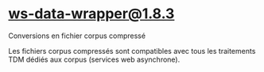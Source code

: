 # ws-data-wrapper@1.8.3

Conversions en fichier corpus compressé

Les fichiers corpus compressés sont compatibles avec tous les traitements TDM dédiés aux corpus (services web asynchrone).
